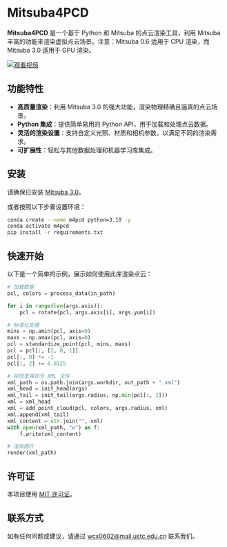 # Mitsuba4PCD

**Mitsuba4PCD** 是一个基于 Python 和 Mitsuba 的点云渲染工具，利用 Mitsuba 丰富的功能来渲染虚拟点云场景。注意：Mitsuba 0.6 适用于 CPU 渲染，而 Mitsuba 3.0 适用于 GPU 渲染。

[![观看视频](doc/test.gif)](doc/test.gif)

## 功能特性

- **高质量渲染**：利用 Mitsuba 3.0 的强大功能，渲染物理精确且逼真的点云场景。
- **Python 集成**：提供简单易用的 Python API，用于加载和处理点云数据。
- **灵活的渲染设置**：支持自定义光照、材质和相机参数，以满足不同的渲染需求。
- **可扩展性**：轻松与其他数据处理和机器学习库集成。

## 安装

请确保已安装 [Mitsuba 3.0](https://www.mitsuba-renderer.org/)。

或者按照以下步骤设置环境：

```bash
conda create --name m4pcd python=3.10 -y
conda activate m4pcd
pip install -r requirements.txt
```

## 快速开始

以下是一个简单的示例，展示如何使用此库渲染点云：

```python
# 加载数据
pcl, colors = process_data(in_path)

for i in range(len(args.axis)):
    pcl = rotate(pcl, args.axis[i], args.yum[i])

# 标准化处理
mins = np.amin(pcl, axis=0)
maxs = np.amax(pcl, axis=0)
pcl = standardize_point(pcl, mins, maxs)
pcl = pcl[:, [2, 0, 1]]
pcl[:, 0] *= -1
pcl[:, 2] += 0.0125

# 将信息保存为 XML 文件
xml_path = os.path.join(args.workdir, out_path + ".xml") 
xml_head = init_head(args)
xml_tail = init_tail(args.radius, np.min(pcl[:, 2]))
xml = xml_head
xml = add_point_cloud(pcl, colors, args.radius, xml)
xml.append(xml_tail)
xml_content = str.join("", xml)
with open(xml_path, "w") as f:
    f.write(xml_content)

# 渲染图片
render(xml_path)
```

## 许可证

本项目使用 [MIT 许可证](LICENSE)。

## 联系方式

如有任何问题或建议，请通过 [wcx0602@mail.ustc.edu.cn](mailto:wcx0602@mail.ustc.edu.cn) 联系我们。
